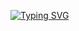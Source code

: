 [![Typing SVG](https://readme-typing-svg.demolab.com?font=Fira+Code&pause=1000&color=F72C2E&background=7EDEFF00&width=435&lines=Hello+there%2C+I+am+Nilay+Shah%F0%9F%91%8D;Hope+you+have+good+time+here.%F0%9F%98%8E)](https://git.io/typing-svg)
